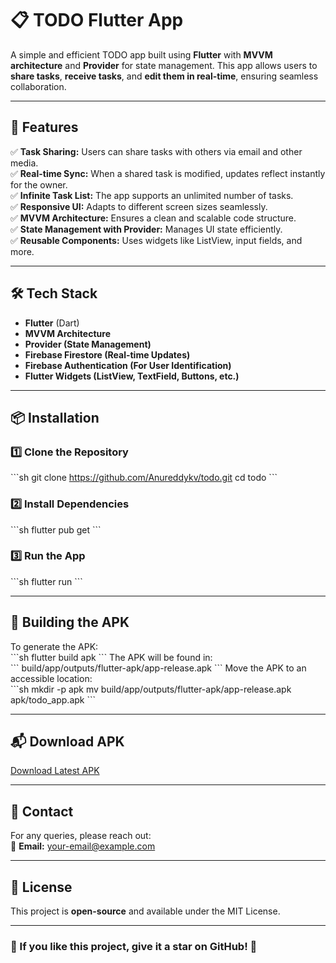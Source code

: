 # 📋 TODO Flutter App  

A simple and efficient TODO app built using **Flutter** with **MVVM architecture** and **Provider** for state management. This app allows users to **share tasks**, **receive tasks**, and **edit them in real-time**, ensuring seamless collaboration.  

---

## 🚀 Features  

✅ **Task Sharing:** Users can share tasks with others via email and other media.  
✅ **Real-time Sync:** When a shared task is modified, updates reflect instantly for the owner.  
✅ **Infinite Task List:** The app supports an unlimited number of tasks.  
✅ **Responsive UI:** Adapts to different screen sizes seamlessly.  
✅ **MVVM Architecture:** Ensures a clean and scalable code structure.  
✅ **State Management with Provider:** Manages UI state efficiently.  
✅ **Reusable Components:** Uses widgets like ListView, input fields, and more.  

---

## 🛠 Tech Stack  

- **Flutter** (Dart)  
- **MVVM Architecture**  
- **Provider (State Management)**  
- **Firebase Firestore (Real-time Updates)**  
- **Firebase Authentication (For User Identification)**  
- **Flutter Widgets (ListView, TextField, Buttons, etc.)**  

---
## 📦 Installation  

### 1️⃣ Clone the Repository  
\`\`\`sh
git clone https://github.com/Anureddykv/todo.git
cd todo
\`\`\`

### 2️⃣ Install Dependencies  
\`\`\`sh
flutter pub get
\`\`\`

### 3️⃣ Run the App  
\`\`\`sh
flutter run
\`\`\`

---

## 🔨 Building the APK  

To generate the APK:  
\`\`\`sh
flutter build apk
\`\`\`
The APK will be found in:  
\`\`\`
build/app/outputs/flutter-apk/app-release.apk
\`\`\`
Move the APK to an accessible location:  
\`\`\`sh
mkdir -p apk
mv build/app/outputs/flutter-apk/app-release.apk apk/todo_app.apk
\`\`\`

---

## 📬 Download APK  

[Download Latest APK](apk/todo_app.apk)  

---

## 📧 Contact  
For any queries, please reach out:  
📩 **Email:** your-email@example.com  

---

## 📝 License  
This project is **open-source** and available under the MIT License.  

---

### **🌟 If you like this project, give it a star on GitHub! 🌟**  

